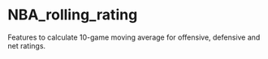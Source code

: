 # NBA_rolling_rating
Features to calculate 10-game moving average for offensive, defensive and net ratings.
